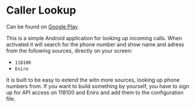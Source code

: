 # Caller Lookup

Can be found on [Google Play](https://play.google.com/store/apps/details?id=se.merryweather.callerlookup.app).

This is a simple Android application for looking up incoming calls. 
When activated it will search for the phone number and show name and adress from the following sources, directly on your screen:

* `118100`
* `Eniro`

It is built to be easy to extend the witn more sources, looking up phone numbers from.
If you want to build something by yourself, you have to sign up for API access on 118100 and Eniro and add them to the configuration file.

